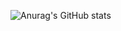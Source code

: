![Anurag's GitHub stats](https://github-readme-stats.vercel.app/api?username=Lee-Jong-Hyuk-92&show_icons=true&theme=radical)
